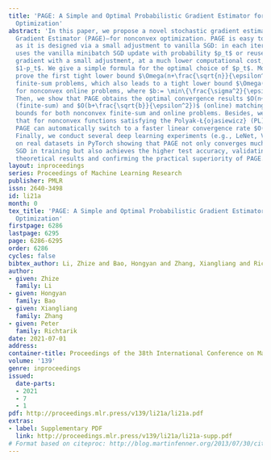 ```yaml
---
title: 'PAGE: A Simple and Optimal Probabilistic Gradient Estimator for Nonconvex
  Optimization'
abstract: 'In this paper, we propose a novel stochastic gradient estimator—ProbAbilistic
  Gradient Estimator (PAGE)—for nonconvex optimization. PAGE is easy to implement
  as it is designed via a small adjustment to vanilla SGD: in each iteration, PAGE
  uses the vanilla minibatch SGD update with probability $p_t$ or reuses the previous
  gradient with a small adjustment, at a much lower computational cost, with probability
  $1-p_t$. We give a simple formula for the optimal choice of $p_t$. Moreover, we
  prove the first tight lower bound $\Omega(n+\frac{\sqrt{n}}{\epsilon^2})$ for nonconvex
  finite-sum problems, which also leads to a tight lower bound $\Omega(b+\frac{\sqrt{b}}{\epsilon^2})$
  for nonconvex online problems, where $b:= \min\{\frac{\sigma^2}{\epsilon^2}, n\}$.
  Then, we show that PAGE obtains the optimal convergence results $O(n+\frac{\sqrt{n}}{\epsilon^2})$
  (finite-sum) and $O(b+\frac{\sqrt{b}}{\epsilon^2})$ (online) matching our lower
  bounds for both nonconvex finite-sum and online problems. Besides, we also show
  that for nonconvex functions satisfying the Polyak-Ł{ojasiewicz} (PL) condition,
  PAGE can automatically switch to a faster linear convergence rate $O(\cdot\log \frac{1}{\epsilon})$.
  Finally, we conduct several deep learning experiments (e.g., LeNet, VGG, ResNet)
  on real datasets in PyTorch showing that PAGE not only converges much faster than
  SGD in training but also achieves the higher test accuracy, validating the optimal
  theoretical results and confirming the practical superiority of PAGE.'
layout: inproceedings
series: Proceedings of Machine Learning Research
publisher: PMLR
issn: 2640-3498
id: li21a
month: 0
tex_title: 'PAGE: A Simple and Optimal Probabilistic Gradient Estimator for Nonconvex
  Optimization'
firstpage: 6286
lastpage: 6295
page: 6286-6295
order: 6286
cycles: false
bibtex_author: Li, Zhize and Bao, Hongyan and Zhang, Xiangliang and Richtarik, Peter
author:
- given: Zhize
  family: Li
- given: Hongyan
  family: Bao
- given: Xiangliang
  family: Zhang
- given: Peter
  family: Richtarik
date: 2021-07-01
address:
container-title: Proceedings of the 38th International Conference on Machine Learning
volume: '139'
genre: inproceedings
issued:
  date-parts:
  - 2021
  - 7
  - 1
pdf: http://proceedings.mlr.press/v139/li21a/li21a.pdf
extras:
- label: Supplementary PDF
  link: http://proceedings.mlr.press/v139/li21a/li21a-supp.pdf
# Format based on citeproc: http://blog.martinfenner.org/2013/07/30/citeproc-yaml-for-bibliographies/
---
```

